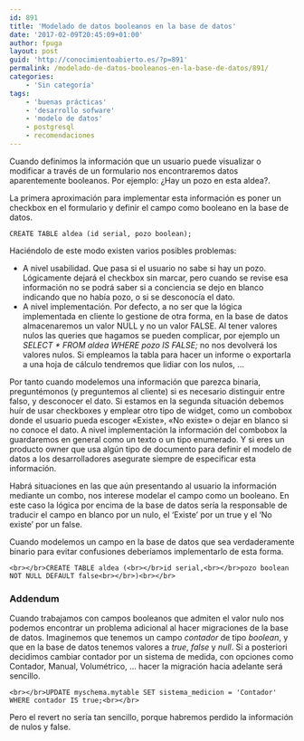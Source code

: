 ```yaml
---
id: 891
title: 'Modelado de datos booleanos en la base de datos'
date: '2017-02-09T20:45:09+01:00'
author: fpuga
layout: post
guid: 'http://conocimientoabierto.es/?p=891'
permalink: /modelado-de-datos-booleanos-en-la-base-de-datos/891/
categories:
    - 'Sin categoría'
tags:
    - 'buenas prácticas'
    - 'desarrollo sofware'
    - 'modelo de datos'
    - postgresql
    - recomendaciones
---
```


Cuando definimos la información que un usuario puede visualizar o modificar a través de un formulario nos encontraremos datos aparentemente booleanos. Por ejemplo: ¿Hay un pozo en esta aldea?.

La primera aproximación para implementar esta información es poner un checkbox en el formulario y definir el campo como booleano en la base de datos.

`CREATE TABLE aldea (id serial, pozo boolean);`

Haciéndolo de este modo existen varios posibles problemas:

- A nivel usabilidad. Que pasa si el usuario no sabe si hay un pozo. Lógicamente dejará el checkbox sin marcar, pero cuando se revise esa información no se podrá saber si a conciencia se dejo en blanco indicando que no había pozo, o si se desconocía el dato.
- A nivel implementación. Por defecto, a no ser que la lógica implementada en cliente lo gestione de otra forma, en la base de datos almacenaremos un valor NULL y no un valor FALSE. Al tener valores nulos las queries que hagamos se pueden complicar, por ejemplo un *SELECT \* FROM aldea WHERE pozo IS FALSE;* no nos devolverá los valores nulos. Si empleamos la tabla para hacer un informe o exportarla a una hoja de cálculo tendremos que lidiar con los nulos, …

Por tanto cuando modelemos una información que parezca binaria, preguntémonos (y preguntemos al cliente) si es necesario distinguir entre falso, y desconocer el dato. Si estamos en la segunda situación debemos huír de usar checkboxes y emplear otro tipo de widget, como un combobox donde el usuario pueda escoger «Existe», «No existe» o dejar en blanco si no conoce el dato. A nivel implementación la información del combobox la guardaremos en general como un texto o un tipo enumerado. Y si eres un producto owner que usa algún tipo de documento para definir el modelo de datos a los desarrolladores asegurate siempre de especificar esta información.

Habrá situaciones en las que aún presentando al usuario la información mediante un combo, nos interese modelar el campo como un booleano. En este caso la lógica por encima de la base de datos sería la responsable de traducir el campo en blanco por un nulo, el ‘Existe’ por un true y el ‘No existe’ por un false.

Cuando modelemos un campo en la base de datos que sea verdaderamente binario para evitar confusiones deberíamos implementarlo de esta forma.

`<br></br>CREATE TABLE aldea (<br></br>id serial,<br></br>pozo boolean NOT NULL DEFAULT false<br></br>)<br></br>`

### Addendum

Cuando trabajamos con campos booleanos que admiten el valor nulo nos podemos encontrar un problema adicional al hacer migraciones de la base de datos. Imaginemos que tenemos un campo *contador* de tipo *boolean*, y que en la base de datos tenemos valores a *true*, *false* y *null*. Si a posteriori decidimos cambiar contador por un sistema de medida, con opciones como Contador, Manual, Volumétrico, … hacer la migración hacia adelante será sencillo.

`<br></br>UPDATE myschema.mytable SET sistema_medicion = 'Contador' WHERE contador IS true;<br></br>`

Pero el revert no sería tan sencillo, porque habremos perdido la información de nulos y false.